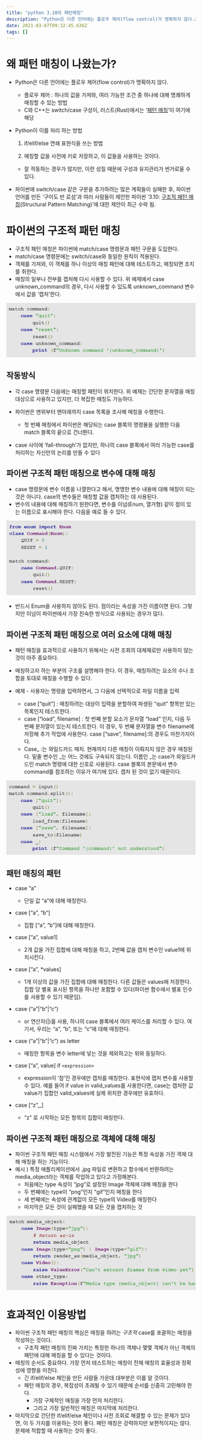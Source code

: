 ```yaml
---
title: "python 3.10의 패턴매칭"
description: "Python은 다른 언어에는 플로우 제어(flow control)가 명확하지 않다.플로우 제어 : 하나의 값을 가져와, 여러 가능한 조건 중 하나에 대해 명쾌하게 매칭할 수 있는 방법C와 C++는 switch/case 구성이, 러스트(Rust)에서는 ‘패턴 매칭’이 여"
date: 2021-03-07T09:32:45.636Z
tags: []
---
```

# 왜 패턴 매칭이 나왔는가?

- Python은 다른 언어에는 플로우 제어(flow control)가 명확하지 않다.

  - 플로우 제어 : 하나의 값을 가져와, 여러 가능한 조건 중 하나에 대해 명쾌하게 매칭할 수 있는 방법
  - C와 C++는 switch/case 구성이, 러스트(Rust)에서는 ‘[패턴 매칭](https://doc.rust-lang.org/book/ch18-00-patterns.html)’이 여기에 해당

- Python이 이를 처리 하는 방법

  1. if/elif/else 연쇄 표현식을 쓰는 방법

  2. 매칭할 값을 사전에 키로 저장하고, 이 값들을 사용하는 것이다.

  - 잘 작동하는 경우가 많지만, 이런 성질 때문에 구성과 유지관리가 번거로울 수 있다.

- 파이썬에 switch/case 같은 구문을 추가하려는 많은 계획들이 실패한 후, 파이썬 언어를 만든 ‘구이도 반 로섬’과 여러 사람들이 제안한 파이썬 ‘3.10: [구조적 패턴 매칭](https://www.python.org/dev/peps/pep-0634/)(Structural Pattern Matching)’에 대한 제안이 최근 수락 됨.



# 파이썬의 구조적 패턴 매칭

- 구조적 패턴 매칭은 파이썬에 match/case 명령문과 패턴 구문을 도입한다. 
- match/case 명령문에는 switch/case와 동일한 원칙이 적용된다. 
- 객체를 가져와, 이 객체를 하나 이상의 매칭 패턴에 대해 테스트하고, 매칭되면 조치를 취한다.
- 매칭의 일부나 전부를 캡처해 다시 사용할 수 있다. 위 예제에서 case unknown_command의 경우, 다시 사용할 수 있도록 unknown_command 변수에서 값을 ‘캡처’한다.

![](../images/fa30528f-7e14-4c0e-a155-674e58729230-image.png)

## 작동방식

- 각 case 명령문 다음에는 매칭할 패턴이 위치한다. 위 예제는 간단한 문자열을 매칭 대상으로 사용하고 있지만, 더 복잡한 매칭도 가능하다.

- 파이썬은 맨위부터 맨아래까지 case 목록을 조사해 매칭을 수행한다.
  - 첫 번째 매칭에서 파이썬은 해당되는 case 블록의 명령물을 실행한 다음 match 블록의 끝으로 건너뛴다. 
- case 사이에 ‘fall-through’가 없지만, 하나의 case 블록에서 여러 가능한 case를 처리하는 자신만의 논리를 만들 수 있다



## 파이썬 구조적 패턴 매칭으로 변수에 대해 매칭

- case 명령문에 변수 이름을 나열한다고 해서, 명명한 변수 내용에 대해 매칭이 되는 것은 아니다. case의 변수들은 매칭할 값을 캡처하는 데 사용된다.
- 변수의 내용에 대해 매칭하기 원한다면, 변수를 이넘(Enum, 열거형) 같이 점이 있는 이름으로 표시해야 한다. 다음을 예로 들 수 있다.

![](../images/58d2d914-da8a-46f0-b11a-19362e0eec4b-image.png)

- 반드시 Enum을 사용하지 않아도 된다. 점이라는 속성을 가진 이름이면 된다. 그렇지만 이넘이 파이썬에서 가장 친숙한 방식으로 사용되는 경우가 많다.



## 파이썬 구조적 패턴 매칭으로 여러 요소에 대해 매칭

- 패턴 매칭을 효과적으로 사용하기 위해서는 사전 조회의 대체재로만 사용하지 않는 것이 아주 중요하다.
- 매칭하고자 하는 부분의 구조를 설명해야 한다. 이 경우, 매칭하려는 요소의 수나 조합을 토대로 매칭을 수행할 수 있다.

- 예제 - 사용자는 명령을 입력하면서, 그 다음에 선택적으로 파일 이름을 입력

  - case [“quit”] : 매칭하려는 대상이 입력을 분할하여 파생된 “quit” 항목만 있는 목록인지 테스트한다.
  - case [“load”, filename] : 첫 번째 분할 요소가 문자열 “load” 인지, 다음 두 번째 문자열이 있는지 테스트한다. 이 경우, 두 번째 문자열을 변수 filename에 저장해 추가 작업에 사용한다. case [“save”, filename]:의 경우도 마찬가지이다.
  - Case_ :는 와일드카드 매치. 현재까지 다른 매칭이 이뤄지지 않은 경우 매칭된다. 밑줄 변수인 _는 어느 것에도 구속되지 않는다. 이름인 _는 case가 와일드카드인 match 명령에 대한 신호로 사용된다. case 블록의 본문에서 변수 command를 참조하는 이유가 여기에 있다. 캡처 된 것이 없기 때문이다.

![](../images/302f70fa-dcf5-4400-a00b-f8dbd15b8843-image.png)



## 패턴 매칭의 패턴

- case “a”
  -  단일 값 “a”에 대해 매칭한다.

- case [“a”, “b”]
  -  집합 [“a”, “b”]에 대해 매칭한다.
- case [“a”, value1]
  -  2개 값을 가진 집합에 대해 매칭을 하고, 2번째 값을 캡처 변수인 value1에 위치시킨다.
- case [“a”, *values]
  -  1개 이상의 값을 가진 집합에 대해 매칭한다. 다른 값들은 values에 저장한다. 집합 당 별표 표시된 항목을 하나만 포함할 수 있다(파이썬 함수에서 별표 인수를 사용할 수 있기 때문임).
- case (“a”|“b”|“c”)
  - or 연산자(|)를 사용, 하나의 case 블록에서 여러 케이스를 처리할 수 있다. 여기서, 우리는 “a”, “b”, 또는 “c”에 대해 매칭한다.
- case (“a”|“b”|“c”) as letter
  - 매칭한 항목을 변수 letter에 넣는 것을 제외하고는 위와 동일하다.
- case [“a”, value] if `<expression>`
  - expression이 ‘참’인 경우에만 캡처를 매칭한다. 표현식에 캡처 변수를 사용할 수 있다. 예를 들어 if value in valid_values를 사용한다면, case는 캡처한 값 value가 집합인 valid_values에 실제 위치한 경우에만 유효하다.
- case [“z”,_]
  -  “z” 로 시작하는 모든 항목의 집합이 매칭한다.



## 파이썬 구조적 패턴 매칭으로 객체에 대해 매칭

- 파이썬 구조적 패턴 매칭 시스템에서 가장 발전된 기능은 특정 속성을 가진 객체 대해 매칭을 하는 기능이다. 
- 예시 ) 특정 애플리케이션에서 .jpg 파일로 변환하고 함수에서 반환하려는 media_object라는 객체를 작업하고 있다고 가정해본다.
  -  처음에는 type 속성이 “jpg”로 설정된 Image 객체에 대해 매칭을 한다
  - 두 번째에는 type이 “png”인지 “gif”인지 매칭을 한다
  - 세 번째에는 속성에 관계없이 모든 type의 Video를 매칭한다
  - 마지막은 모든 것이 실패했을 때 모든 것을 캡처하는 것

![](../images/39ee5716-41d6-4598-9e30-e2a829fb94bc-image.png)



# 효과적인 이용방법

- 파이썬 구조적 패턴 매칭의 핵심은 매칭을 하려는 *구조적* case를 포괄하는 매칭을 작성하는 것이다.
  - 구조적 패턴 매칭의 진짜 가치는 특정한 하나의 객체나 몇몇 객체가 아닌 객체의 패턴에 대해 매칭을 할 수 있다는 것이다.
- 매칭의 순서도 중요하다. 가장 먼저 테스트하는 매칭이 전체 매칭의 효율성과 정확성에 영향을 미친다. 
  - 긴 if/elif/else 체인을 만든 사람들 가운데 대부분은 이를 알 것이다. 
  - 패턴 매칭의 경우, 복잡성이 초래될 수 있기 때문에 순서를 신중히 고민해야 한다. 
    - 가장 구체적인 매칭을 가장 먼저 처리한다. 
    - 그리고 가장 일반적인 매칭은 마지막에 처리한다.
- 마지막으로 간단한 if/elif/else 체인이나 사전 조회로 해결할 수 있는 문제가 있다면, 이 두 가지를 이용하는 것이 좋다. 패턴 매칭은 강력하지만 보편적이지는 않다. 문제에 적합할 때 사용하는 것이 좋다.